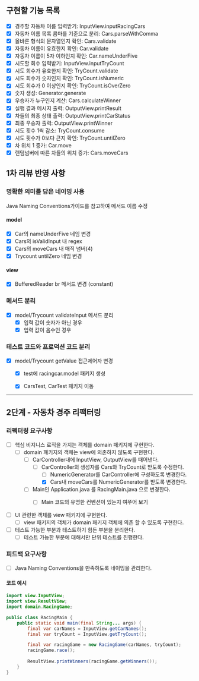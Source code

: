 ## 구현할 기능 목록

- [X] 경주할 자동차 이름 입력받기: InputView.inputRacingCars
- [X] 자동차 이름 목록 콤마를 기준으로 분리: Cars.parseWithComma
- [X] 올바른 형식의 문자열인지 확인: Cars.validate
- [X] 자동차 이름이 유효한지 확인: Car.validate
- [X] 자동차 이름이 5자 이하인지 확인: Car.nameUnderFive
- [X] 시도할 회수 입력받기: InputView.inputTryCount
- [X] 시도 회수가 유효한지 확인: TryCount.validate
- [X] 시도 회수가 숫자인지 확인: TryCount.isNumeric
- [X] 시도 회수가 0 이상인지 확인: TryCount.isOverZero
- [X] 숫자 생성: Generator.generate
- [X] 우승자가 누구인지 계산: Cars.calculateWinner
- [X] 실행 결과 메시지 출력: OutputView.printResult
- [X] 차들의 최종 상태 출력: OutputView.printCarStatus
- [X] 최종 우승자 출력: OutputView.printWinner
- [X] 시도 횟수 1씩 감소: TryCount.consume
- [X] 시도 횟수가 0보다 큰지 확인: TryCount.untilZero
- [X] 차 위치 1 증가: Car.move
- [X] 랜덤넘버에 따른 차들의 위치 증가: Cars.moveCars

## 1차 리뷰 반영 사항

### 명확한 의미를 담은 네이밍 사용

Java Naming Conventions가이드를 참고하여 메서드 이름 수정

#### model

- [X] Car의 nameUnderFive 네임 변경
- [X] Cars의 isValidInput 내 regex
- [X] Cars의 moveCars 내 매직 넘버(4)
- [X] Trycount untilZero 네임 변경

#### view

- [X] BufferedReader br 메서드 변경 (constant)

### 메서드 분리

- [X] model/Trycount validateInput 메서드 분리
    - [X] 입력 값이 숫자가 아닌 경우 
    - [X] 입력 값이 음수인 경우

### 테스트 코드와 프로덕션 코드 분리

- [X] model/Trycount getValue 접근제어자 변경
    - [X] test에 racingcar.model 패키지 생성
    - [X] CarsTest, CarTest 패키지 이동



---

## 2단계 - 자동차 경주 리팩터링

### 리펙터링 요구사항

- [ ] 핵심 비지니스 로직을 가지는 객체를 domain 패키지에 구현한다.
    - [ ] domain 패키지의 객체는 view에 의존하지 않도록 구현한다.
        - [ ] CarController내에 InputView, OutputView를 때어낸다.
            - [ ] CarController의 생성자를 Cars와 TryCount로 받도록 수정한다.
                - [ ] NumericGenerator를 CarController에 구성하도록 변경한다.
                - [X] Cars내 moveCars를 NumericGenerator를 받도록 변경한다.
        - [ ] Main인 Application.java 를 RacingMain.java 으로 변경한다.
            - [ ] Main 코드의 유명한 컨벤션이 있는지 여쭈어 보기
        

- [ ] UI 관련한 객체를 view 패키지에 구현한다.
    - [ ] view 패키지의 객체가 domain 패키지 객체에 의존 할 수 있도록 구현한다.

- [ ] 테스트 가능한 부분과 테스트하기 힘든 부분을 분리한다.
    - [ ] 테스트 가능한 부분에 대해서만 단위 테스트를 진행한다.

### 피드백 요구사항

- [ ] Java Naming Conventions을 만족하도록 네이밍을 관리한다.

#### 코드 예시
``` java
import view.InputView;
import view.ResultView;
import domain.RacingGame;

public class RacingMain {
    public static void main(final String... args) {
        final var carNames = InputView.getCarNames();
        final var tryCount = InputView.getTryCount();

        final var racingGame = new RacingGame(carNames, tryCount);
        racingGame.race();
        
        ResultView.printWinners(racingGame.getWinners());
    }
}
```